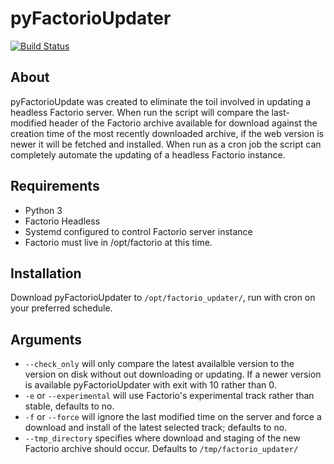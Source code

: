 # pyFactorioUpdater
[![Build Status](https://travis-ci.org/GitGerby/pyFactorioUpdate.svg?branch=master)](https://travis-ci.org/GitGerby/pyFactorioUpdate)

## About
pyFactorioUpdate was created to eliminate the toil involved in updating a 
headless Factorio server. When run the script will compare the last-modified 
header of the Factorio archive available for download against the creation time 
of the most recently downloaded archive, if the web version is newer it will be 
fetched and installed. When run as a cron job the script can completely automate the updating of a headless Factorio instance.

## Requirements
* Python 3
* Factorio Headless
* Systemd configured to control Factorio server instance
* Factorio must live in /opt/factorio at this time.

## Installation
Download pyFactorioUpdater to `/opt/factorio_updater/`, run with cron on your preferred schedule. 

## Arguments
* `--check_only` will only compare the latest availalble version to the version on disk without out downloading or updating. If a newer version is available pyFactorioUpdater with exit with 10 rather than 0.
* `-e` or `--experimental` will use Factorio's experimental track rather than stable, defaults to no.
* `-f` or `--force` will ignore the last modified time on the server and force a download and install of the latest selected track; defaults to no. 
* `--tmp_directory` specifies where download and staging of the new Factorio archive should occur.  Defaults to `/tmp/factorio_updater/`